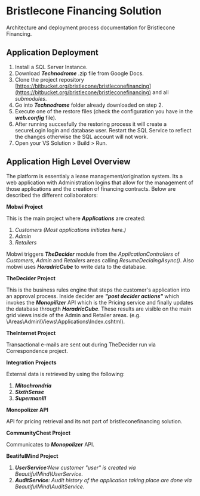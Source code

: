 # Bristlecone Financing Solution #

Architecture and deployment process documentation for Bristlecone Financing.

## Application Deployment ##

1. Install a SQL Server Instance.
2. Download ***Technodrome*** .zip file from Google Docs.
2. Clone the project repository [https://bitbucket.org/bristlecone/bristleconefinancing](https://bitbucket.org/bristlecone/bristleconefinancing) and all *submodules*.
3. Go into ***Technodrome*** folder already downloaded on step 2.
4. Execute one of the restore files (check the configuration you have in the ***web.config*** file).
5. After running succesfully the restoring process it will create a secureLogin login and database user. Restart the SQL Service to reflect the changes otherwise the SQL account will not work.
6. Open your VS Solution > Build > Run.


## Application High Level Overview ##

The platform is essentialy a lease management/origination system. Its a web application with Administration logins that allow for the management of those applications and the creation of financing contracts. Below are described the different collaborators:

**Mobwi Project**

This is the main project where ***Applications*** are created:

1. *Customers* *(Most applications initiates here.)*
2. *Admin*
3. *Retailers*


Mobwi triggers ***TheDecider*** module from the *ApplicationControllers* of *Customers*, *Admin* and *Retailers* areas calling *ResumeDecidingAsync()*. Also mobwi uses ***HoradricCube*** to write data to the database.

**TheDecider Project**

This is the business rules engine that steps the customer's application into an approval process. Inside decider are ***"post decider actions"*** which invokes the ***Monopilizer*** API  which is the Pricing service and finally updates the database througth ***HoradricCube***. These results are visible on the main grid views inside of the Admin and Retailer areas. (e.g. \Areas\Admin\Views\Applications\Index.cshtml).


**TheInternet Project**

Transactional e-mails are sent out during TheDecider run via Correspondence project.

**Integration Projects**

External data is retrieved by using the following:

1. ***Mitochrondria***
2. ***SixthSense***
3. ***SupermanIII***


**Monopolizer API**

API for pricing retrieval and its not part of bristleconefinancing solution.

**CommunityChest Project**

Communicates to ***Monopolizer*** API.

**BeatifulMind Project**

1. ***UserService**:New customer "user" is created via BeautifulMind\UserService.*
2. ***AuditService**: Audit history of the application taking place are done via BeautifulMind\AuditService*.

